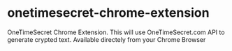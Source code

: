 # onetimesecret-chrome-extension
OneTimeSecret Chrome Extension. This will use OneTimeSecret.com API to generate crypted text. Available directely from your Chrome Browser
